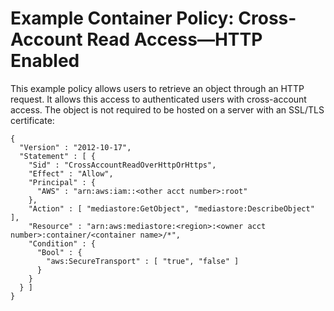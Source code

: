 # Example Container Policy: Cross\-Account Read Access—HTTP Enabled<a name="policies-examples-cross-acccount-http"></a>

This example policy allows users to retrieve an object through an HTTP request\. It allows this access to authenticated users with cross\-account access\. The object is not required to be hosted on a server with an SSL/TLS certificate:

```
{
  "Version" : "2012-10-17",
  "Statement" : [ {
    "Sid" : "CrossAccountReadOverHttpOrHttps",
    "Effect" : "Allow",
    "Principal" : {
      "AWS" : "arn:aws:iam::<other acct number>:root"
    },
    "Action" : [ "mediastore:GetObject", "mediastore:DescribeObject" ],
    "Resource" : "arn:aws:mediastore:<region>:<owner acct number>:container/<container name>/*",
    "Condition" : {
      "Bool" : {
        "aws:SecureTransport" : [ "true", "false" ]
      }
    }
  } ]
}
```